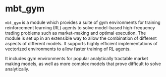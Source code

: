 # mbt_gym
`mbt_gym` is a module which provides a suite of gym environments for training reinforcement learning (RL) agents to solve model-based high-frequency trading problems such as market-making and optimal execution. The module is set up in an extensible way to allow the combination of different aspects of different models. It supports highly efficient implementations of vectorized environments to allow faster training of RL agents.

It includes gym environments for popular analytically tractable market making models, as well as more complex models that prove difficult to solve analytically.
